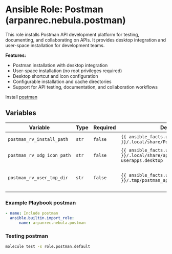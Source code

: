 # Ansible Role: Postman (arpanrec.nebula.postman)

This role installs Postman API development platform for testing, documenting, and collaborating on APIs. It provides desktop integration and user-space installation for development teams.

**Features:**

- Postman installation with desktop integration
- User-space installation (no root privileges required)
- Desktop shortcut and icon configuration
- Configurable installation and cache directories
- Support for API testing, documentation, and collaboration workflows

Install [postman](https://www.postman.com/)

## Variables

| Variable | Type | Required | Default | Description |
|----------|------|----------|---------|-------------|
| `postman_rv_install_path` | `str` | `false` | `{{ ansible_facts.user_dir }}/.local/share/Postman` | Postman install path. |
| `postman_rv_xdg_icon_path` | `str` | `false` | `{{ ansible_facts.user_dir }}/.local/share/applications/postman-userapps.desktop` | Desktop icon path. |
| `postman_rv_user_tmp_dir` | `str` | `false` | `{{ ansible_facts.user_dir }}/.tmp/postman_app` | Install cache and temporary directory. |

### Example Playbook postman

```yaml
- name: Include postman
  ansible.builtin.import_role:
      name: arpanrec.nebula.postman
```

### Testing postman

```bash
molecule test -s role.postman.default
```
